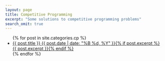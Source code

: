 ```yaml
---
layout: page
title: Competitive Programming
excerpt: "Some solutions to competitive programming problems"
search_omit: true
---
```


<ul class="post-list">
{% for post in site.categories.cp %} 
  <li><article><a href="{{ site.url }}{{ post.url }}">{{ post.title }} <span class="entry-date"><time datetime="{{ post.date | date_to_xmlschema }}">{{ post.date | date: "%B %d, %Y" }}</time></span>{% if post.excerpt %} <span class="excerpt">{{ post.excerpt }}</span>{% endif %}</a></article></li>
{% endfor %}
</ul>
